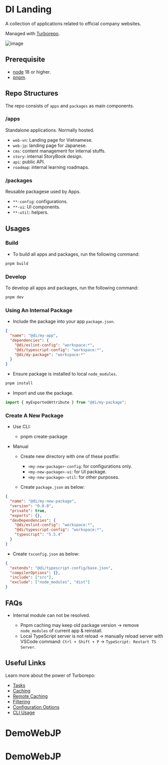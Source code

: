 # DI Landing

A collection of applications related to official company websites.

Managed with [Turborepo](https://turbo.build/).

![image](https://turbo.build/images/docs/repo/repo-hero-logo-dark.svg)

## Prerequisite

- [node](https://nodejs.org/en) 18 or higher.
- [pnpm](https://pnpm.io/).

## Repo Structures

The repo consists of `apps` and `packages` as main components.

### /apps

Standalone applications. Normally hosted.

- `web-vn`: Landing page for Vietnamese.
- `web-jp`: landing page for Japanese.
- `cms`: content management for internal stuffs.
- `story`: internal StoryBook design.
- `api`: public API.
- `roadmap`: internal learning roadmaps.

### /packages

Reusable packagese used by Apps.

- `**-config`: configurations.
- `**-ui`: UI components.
- `**-util`: helpers.

## Usages

### Build

- To build all apps and packages, run the following command:

```bash
pnpm build
```

### Develop

To develop all apps and packages, run the following command:

```bash
pnpm dev
```

### Using An Internal Package

- Include the package into your app `package.json`.

```json
{
  "name": "@di/my-app",
  "dependencies": {
    "@di/eslint-config": "workspace:*",
    "@di/typescript-config": "workspace:*",
    "@di/my-package": "workspace:*"
  }
}
```

- Ensure package is installed to local `node_modules`.

```bash
pnpm install
```

- Import and use the package.

```js
import { myExportedAttribute } from "@di/my-package";
```

### Create A New Package
- Use CLI:
  - pnpm create-package

- Manual
  - Create new directory with one of these postfix:
    - `<my-new-package>-config`: for configurations only.
    - `<my-new-package>-ui`: for UI package.
    - `<my-new-package>-util`: for other purposes.

  - Create `package.json` as below:

```json
{
  "name": "@di/my-new-package",
  "version": "0.0.0",
  "private": true,
  "exports": {},
  "devDependencies": {
    "@di/eslint-config": "workspace:*",
    "@di/typescript-config": "workspace:*",
    "typescript": "5.5.4"
  }
}
```

  - Create `tsconfig.json` as below:

```json
{
  "extends": "@di/typescript-config/base.json",
  "compilerOptions": {},
  "include": ["src"],
  "exclude": ["node_modules", "dist"]
}
```

## FAQs

- Internal module can not be resolved.

  - Pnpm caching may keep old package version -> remove `node_modules` of current app & reinstall.
  - Local TypeScript server is not reload -> manually reload server with VSCode command: `Ctrl + Shift + P` -> `TypeScript: Restart TS Server`.

## Useful Links

Learn more about the power of Turborepo:

- [Tasks](https://turbo.build/repo/docs/core-concepts/monorepos/running-tasks)
- [Caching](https://turbo.build/repo/docs/core-concepts/caching)
- [Remote Caching](https://turbo.build/repo/docs/core-concepts/remote-caching)
- [Filtering](https://turbo.build/repo/docs/core-concepts/monorepos/filtering)
- [Configuration Options](https://turbo.build/repo/docs/reference/configuration)
- [CLI Usage](https://turbo.build/repo/docs/reference/command-line-reference)
# DemoWebJP
# DemoWebJP

